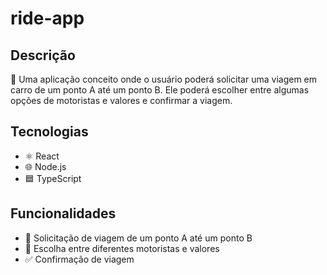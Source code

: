 # ride-app

## Descrição
🚗 Uma aplicação conceito onde o usuário poderá solicitar uma viagem em carro de um ponto A até um ponto B. Ele poderá escolher entre algumas opções de motoristas e valores e confirmar a viagem.

## Tecnologias
- ⚛️ React
- 🌐 Node.js
- 🟦 TypeScript

## Funcionalidades
- 📍 Solicitação de viagem de um ponto A até um ponto B
- 🚖 Escolha entre diferentes motoristas e valores
- ✅ Confirmação de viagem